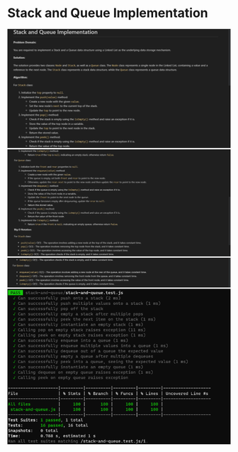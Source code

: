#  Stack and Queue Implementation
![Alt text](r1.png)
![Alt text](r2.png)
![Alt text](r3.png)
![Alt text](stackqueueTESTS.png)

